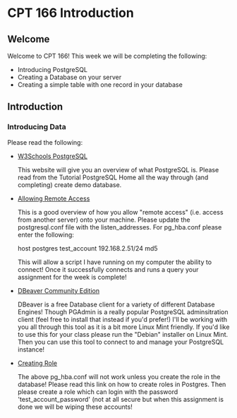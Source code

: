 # CPT 166 Introduction

## Welcome


Welcome to CPT 166!  This week we will be completing the following:

- Introducing PostgreSQL
- Creating a Database on your server
- Creating a simple table with one record in your database

## Introduction

### Introducing Data

Please read the following:

- [W3Schools PostgreSQL](https://www.w3schools.com/postgresql/)

  This website will give you an overview of what PostgreSQL is. Please read from the Tutorial PostgreSQL Home all the way through (and completing) create demo database. 
  
- [Allowing Remote Access](https://stackoverflow.com/questions/18580066/how-to-allow-remote-access-to-postgresql-database)

  This is a good overview of how you allow "remote access" (i.e. access from another server) onto your machine.  Please update the postgresql.conf file with the listen_addresses.  For pg_hba.conf please enter the following:

  host  postgres  test_account  192.168.2.51/24  md5

  This will allow a script I have running on my computer the ability to connect!  Once it successfully connects and runs a query your assignment for the week is complete!

- [DBeaver Community Edition](https://dbeaver.io/download/)

  DBeaver is a free Database client for a variety of different Database Engines!  Though PGAdmin is a really popular PostgreSQL adminsitration client (feel free to install that instead if you'd prefer!) I'll be working with you all through this tool as it is a bit more Linux Mint friendly.  If you'd like to use this for your class please run the "Debian" installer on Linux Mint.  Then you can use this tool to connect to and manage your PostgreSQL instance!

- [Creating Role](https://www.geeksforgeeks.org/postgresql-create-role/)

  The above pg_hba.conf will not work unless you create the role in the database!  Please read this link on how to create roles in Postgres.  Then please create a role which can login with the password 'test_account_password' (not at all secure but when this assignment is done we will be wiping these accounts!
